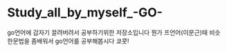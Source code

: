 # Study_all_by_myself_-GO-
go언어에 갑자기 끌려버려서 공부하기위한 저장소입니다 뭔가 프언어(이문근)때 비슷한문법을 좀배워서 
go언어를 공부해봅시다 쿄쿗! 
